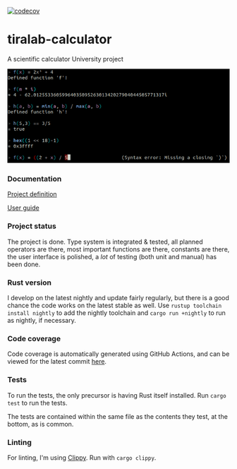 [![codecov](https://codecov.io/gh/kbjakex/tiralab-calculator/branch/main/graph/badge.svg?token=61DBA3W6JW)](https://codecov.io/gh/kbjakex/tiralab-calculator)
# tiralab-calculator
A scientific calculator University project

<img src="https://raw.githubusercontent.com/kbjakex/tiralab-calculator/main/documentation/images/front_page_img.png" width="550">

### Documentation

[Project definition](https://github.com/kbjakex/tiralab-calculator/blob/main/documentation/definition.md)

[User guide](https://github.com/kbjakex/tiralab-calculator/blob/main/documentation/user-guide.md)

### Project status

The project is done. Type system is integrated & tested, all planned operators are there, most important functions are there,
constants are there, the user interface is polished, a _lot_ of testing (both unit and manual) has been done.

### Rust version

I develop on the latest nightly and update fairly regularly, but there is a good chance the code works on the latest stable as well.
Use `rustup toolchain install nightly` to add the nightly toolchain and `cargo run +nightly` to run as nightly, if necessary.

### Code coverage

Code coverage is automatically generated using GitHub Actions, and can be viewed for the latest commit [here](https://app.codecov.io/gh/kbjakex/tiralab-calculator).

### Tests

To run the tests, the only precursor is having Rust itself installed. Run `cargo test` to run the tests.

The tests are contained within the same file as the contents they test, at the bottom, as is common.

### Linting

For linting, I'm using [Clippy](https://github.com/rust-lang/rust-clippy). Run with `cargo clippy`. 
